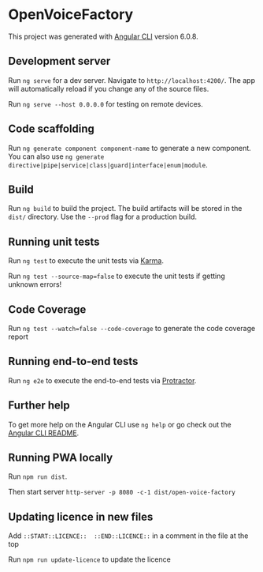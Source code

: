# OpenVoiceFactory

This project was generated with [Angular CLI](https://github.com/angular/angular-cli) version 6.0.8.

## Development server

Run `ng serve` for a dev server. Navigate to `http://localhost:4200/`. The app will automatically reload if you change any of the source files.

Run `ng serve --host 0.0.0.0` for testing on remote devices.

## Code scaffolding

Run `ng generate component component-name` to generate a new component. You can also use `ng generate directive|pipe|service|class|guard|interface|enum|module`.

## Build

Run `ng build` to build the project. The build artifacts will be stored in the `dist/` directory. Use the `--prod` flag for a production build.

## Running unit tests

Run `ng test` to execute the unit tests via [Karma](https://karma-runner.github.io).

Run `ng test --source-map=false` to execute the unit tests if getting unknown errors!

## Code Coverage

Run `ng test --watch=false --code-coverage` to generate the code coverage report

## Running end-to-end tests

Run `ng e2e` to execute the end-to-end tests via [Protractor](http://www.protractortest.org/).

## Further help

To get more help on the Angular CLI use `ng help` or go check out the [Angular CLI README](https://github.com/angular/angular-cli/blob/master/README.md).

## Running PWA locally
Run `npm run dist`.

Then start server `http-server -p 8080 -c-1 dist/open-voice-factory`

## Updating licence in new files
Add `::START::LICENCE::  ::END::LICENCE::` in a comment in the file at the top

Run `npm run update-licence` to update the licence

